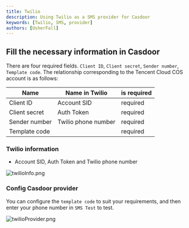 ```yaml
---
title: Twilio
description: Using Twilio as a SMS provider for Casdoor
keywords: [Twilio, SMS, provider]
authors: [UsherFall]
---
```


## Fill the necessary information in Casdoor

There are four required fields. `Client ID`, `Client secret`, `Sender number`, `Template code`. The relationship corresponding to the Tencent Cloud COS account is as follows:

| Name          | Name in Twilio      | is required |
|---------------|---------------------|------------|
| Client ID     | Account SID         | required   |
| Client secret | Auth Token          | required   |
| Sender number | Twilio phone number | required   |
| Template code |                     | required   |

### Twilio information

- Account SID, Auth Token and Twilio phone number

![twilioInfo.png](/img/providers/sms/twilioInfo.png)

### Config Casdoor provider

You can configure the `template code` to suit your requirements, and then enter your phone number in `SMS Test` to test.

![twilioProvider.png](/img/providers/sms/twilioProvider.png)
